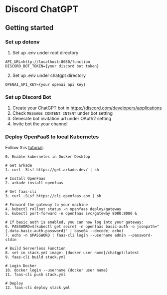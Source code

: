 # Discord ChatGPT

## Getting started

### Set up dotenv

1. Set up .env under root directory

```
API_URL=http://localhost:8080/function
DISCORD_BOT_TOKEN={your discord bot token}
```

2. Set up .env under chatgpt directory

```
OPENAI_API_KEY={your openai api key}
```

### Set up Discord Bot

1. Create your ChatGPT bot in https://discord.com/developers/applications
2. Check `MESSAGE CONTENT INTENT` under bot setting
3. Generate bot invitation url under OAuth2 setting
4. Invite bot the your channel

### Deploy OpenFaaS to local Kubernetes

Follow this [tutorial](https://docs.openfaas.com/deployment/kubernetes/):

```
0. Enable kubernetes in Docker Desktop

# Get arkade
1. curl -SLsf https://get.arkade.dev/ | sh

# Install OpenFaas
2. arkade install openfaas

# Get faas-cli
3. curl -SLsf https://cli.openfaas.com | sh

# Forward the gateway to your machine
4. kubectl rollout status -n openfaas deploy/gateway
5. kubectl port-forward -n openfaas svc/gateway 8080:8080 &

# If basic auth is enabled, you can now log into your gateway:
6. PASSWORD=$(kubectl get secret -n openfaas basic-auth -o jsonpath="{.data.basic-auth-password}" | base64 --decode; echo)
7. echo -n $PASSWORD | faas-cli login --username admin --password-stdin

# Build Serverless Function
8. set in stack.yml image: {docker user name}/chatgpt:latest
9. faas-cli build stack.yml

# Login Docker
10. docker login --username {docker user name}
11. faas-cli push stack.yml

# Deploy
12. faas-cli deploy stack.yml
```
